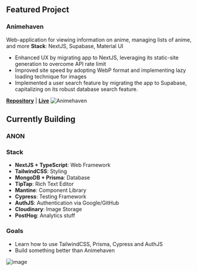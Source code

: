 ## Featured Project
### Animehaven
Web-application for viewing information on anime, managing lists of anime, and more
**Stack**: NextJS, Supabase, Material UI
* Enhanced UX by migrating app to NextJS, leveraging its static-site generation to overcome API rate limit
* Improved site speed by adopting WebP format and implementing lazy loading technique for images
* Implemented a user search feature by migrating the app to Supabase, capitalizing on its robust database search feature.

[**Repository**](https://github.com/TruePadawan/Animehaven-next) | [**Live**](https://animehaven-next.vercel.app/)
![Animehaven](https://user-images.githubusercontent.com/71678062/205748954-423e5a49-2289-4ee3-9585-05fe40bdbec0.png)

## Currently Building
### ANON
### Stack
* **NextJS + TypeScript**: Web Framework
* **TailwindCSS**: Styling
* **MongoDB + Prisma**: Database
* **TipTap**: Rich Text Editor
* **Mantine**: Component Library
* **Cypress**: Testing Framework
* **AuthJS**: Authentication via Google/GitHub
* **Cloudinary**: Image Storage
* **PostHog**: Analytics stuff

### Goals
* Learn how to use TailwindCSS, Prisma, Cypress and AuthJS
* Build something better than Animehaven
 
![image](https://github.com/TruePadawan/TruePadawan/assets/71678062/3397e030-215e-456a-a835-287d8a47e12e)
